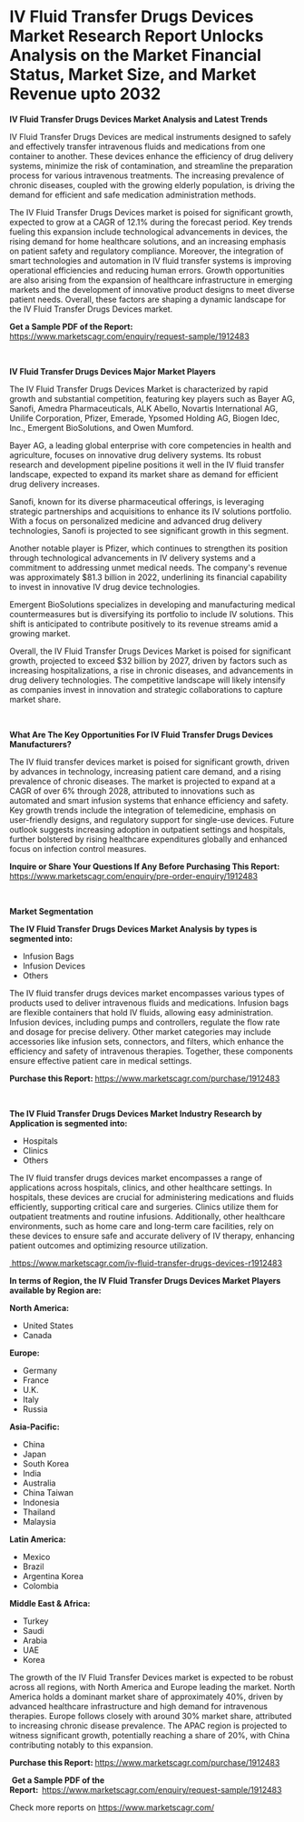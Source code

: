 <p><h1>IV Fluid Transfer Drugs Devices Market Research Report Unlocks Analysis on the Market Financial Status, Market Size, and Market Revenue upto 2032</h1></p><p><strong>IV Fluid Transfer Drugs Devices Market Analysis and Latest Trends</strong></p>
<p><p>IV Fluid Transfer Drugs Devices are medical instruments designed to safely and effectively transfer intravenous fluids and medications from one container to another. These devices enhance the efficiency of drug delivery systems, minimize the risk of contamination, and streamline the preparation process for various intravenous treatments. The increasing prevalence of chronic diseases, coupled with the growing elderly population, is driving the demand for efficient and safe medication administration methods.</p><p>The IV Fluid Transfer Drugs Devices market is poised for significant growth, expected to grow at a CAGR of 12.1% during the forecast period. Key trends fueling this expansion include technological advancements in devices, the rising demand for home healthcare solutions, and an increasing emphasis on patient safety and regulatory compliance. Moreover, the integration of smart technologies and automation in IV fluid transfer systems is improving operational efficiencies and reducing human errors. Growth opportunities are also arising from the expansion of healthcare infrastructure in emerging markets and the development of innovative product designs to meet diverse patient needs. Overall, these factors are shaping a dynamic landscape for the IV Fluid Transfer Drugs Devices market.</p></p>
<p><strong>Get a Sample PDF of the Report:&nbsp;</strong> <a href="https://www.marketscagr.com/enquiry/request-sample/1912483?utm_campaign=2795&utm_medium=2&utm_source=Github&utm_content=ia&utm_term=05032025&utm_id=iv-fluid-transfer-drugs-devices">https://www.marketscagr.com/enquiry/request-sample/1912483</a></p>
<p>&nbsp;</p>
<p><strong>IV Fluid Transfer Drugs Devices Major Market Players</strong></p>
<p><p>The IV Fluid Transfer Drugs Devices Market is characterized by rapid growth and substantial competition, featuring key players such as Bayer AG, Sanofi, Amedra Pharmaceuticals, ALK Abello, Novartis International AG, Unilife Corporation, Pfizer, Emerade, Ypsomed Holding AG, Biogen Idec, Inc., Emergent BioSolutions, and Owen Mumford. </p><p>Bayer AG, a leading global enterprise with core competencies in health and agriculture, focuses on innovative drug delivery systems. Its robust research and development pipeline positions it well in the IV fluid transfer landscape, expected to expand its market share as demand for efficient drug delivery increases.</p><p>Sanofi, known for its diverse pharmaceutical offerings, is leveraging strategic partnerships and acquisitions to enhance its IV solutions portfolio. With a focus on personalized medicine and advanced drug delivery technologies, Sanofi is projected to see significant growth in this segment.</p><p>Another notable player is Pfizer, which continues to strengthen its position through technological advancements in IV delivery systems and a commitment to addressing unmet medical needs. The company's revenue was approximately $81.3 billion in 2022, underlining its financial capability to invest in innovative IV drug device technologies.</p><p>Emergent BioSolutions specializes in developing and manufacturing medical countermeasures but is diversifying its portfolio to include IV solutions. This shift is anticipated to contribute positively to its revenue streams amid a growing market.</p><p>Overall, the IV Fluid Transfer Drugs Devices Market is poised for significant growth, projected to exceed $32 billion by 2027, driven by factors such as increasing hospitalizations, a rise in chronic diseases, and advancements in drug delivery technologies. The competitive landscape will likely intensify as companies invest in innovation and strategic collaborations to capture market share.</p></p>
<p>&nbsp;</p>
<p><strong>What Are The Key Opportunities For IV Fluid Transfer Drugs Devices Manufacturers?</strong></p>
<p><p>The IV fluid transfer devices market is poised for significant growth, driven by advances in technology, increasing patient care demand, and a rising prevalence of chronic diseases. The market is projected to expand at a CAGR of over 6% through 2028, attributed to innovations such as automated and smart infusion systems that enhance efficiency and safety. Key growth trends include the integration of telemedicine, emphasis on user-friendly designs, and regulatory support for single-use devices. Future outlook suggests increasing adoption in outpatient settings and hospitals, further bolstered by rising healthcare expenditures globally and enhanced focus on infection control measures.</p></p>
<p><strong>Inquire or Share Your Questions If Any Before Purchasing This Report:</strong> <a href="https://www.marketscagr.com/enquiry/pre-order-enquiry/1912483?utm_campaign=2795&utm_medium=2&utm_source=Github&utm_content=ia&utm_term=05032025&utm_id=iv-fluid-transfer-drugs-devices">https://www.marketscagr.com/enquiry/pre-order-enquiry/1912483</a></p>
<p>&nbsp;</p>
<p><strong>Market Segmentation</strong></p>
<p><strong>The IV Fluid Transfer Drugs Devices Market Analysis by types is segmented into:</strong></p>
<p><ul><li>Infusion Bags</li><li>Infusion Devices</li><li>Others</li></ul></p>
<p><p>The IV fluid transfer drugs devices market encompasses various types of products used to deliver intravenous fluids and medications. Infusion bags are flexible containers that hold IV fluids, allowing easy administration. Infusion devices, including pumps and controllers, regulate the flow rate and dosage for precise delivery. Other market categories may include accessories like infusion sets, connectors, and filters, which enhance the efficiency and safety of intravenous therapies. Together, these components ensure effective patient care in medical settings.</p></p>
<p><strong>Purchase this Report:&nbsp;</strong><a href="https://www.marketscagr.com/purchase/1912483?utm_campaign=2795&utm_medium=2&utm_source=Github&utm_content=ia&utm_term=05032025&utm_id=iv-fluid-transfer-drugs-devices">https://www.marketscagr.com/purchase/1912483</a></p>
<p>&nbsp;</p>
<p><strong>The IV Fluid Transfer Drugs Devices Market Industry Research by Application is segmented into:</strong></p>
<p><ul><li>Hospitals</li><li>Clinics</li><li>Others</li></ul></p>
<p><p>The IV fluid transfer drugs devices market encompasses a range of applications across hospitals, clinics, and other healthcare settings. In hospitals, these devices are crucial for administering medications and fluids efficiently, supporting critical care and surgeries. Clinics utilize them for outpatient treatments and routine infusions. Additionally, other healthcare environments, such as home care and long-term care facilities, rely on these devices to ensure safe and accurate delivery of IV therapy, enhancing patient outcomes and optimizing resource utilization.</p></p>
<p><a href="https://www.marketscagr.com/iv-fluid-transfer-drugs-devices-r1912483?utm_campaign=2795&utm_medium=2&utm_source=Github&utm_content=ia&utm_term=05032025&utm_id=iv-fluid-transfer-drugs-devices">&nbsp;https://www.marketscagr.com/iv-fluid-transfer-drugs-devices-r1912483</a></p>
<p><strong>In terms of Region, the IV Fluid Transfer Drugs Devices Market Players available by Region are:</strong></p>
<p>
    <p> <strong> North America: </strong>
        <ul>
            <li>United States</li>
            <li>Canada</li>
        </ul>
        </p> 
    <p> <strong> Europe: </strong>
        <ul>
            <li>Germany</li>
            <li>France</li>
            <li>U.K.</li>
            <li>Italy</li>
            <li>Russia</li>
        </ul>
        </p> 
    <p> <strong> Asia-Pacific: </strong>
        <ul>
            <li>China</li>
            <li>Japan</li>
            <li>South Korea</li>
            <li>India</li>
            <li>Australia</li>
            <li>China Taiwan</li>
            <li>Indonesia</li>
            <li>Thailand</li>
            <li>Malaysia</li>
        </ul>
        </p> 
    <p> <strong> Latin America: </strong>
        <ul>
            <li>Mexico</li>
            <li>Brazil</li>
            <li>Argentina Korea</li>
            <li>Colombia</li>
        </ul>
        </p> 
    <p> <strong> Middle East & Africa: </strong>
        <ul>
            <li>Turkey</li>
            <li>Saudi</li>
            <li>Arabia</li>
            <li>UAE</li>
            <li>Korea</li>
        </ul>
    </p>
    </p>
<p><p>The growth of the IV Fluid Transfer Devices market is expected to be robust across all regions, with North America and Europe leading the market. North America holds a dominant market share of approximately 40%, driven by advanced healthcare infrastructure and high demand for intravenous therapies. Europe follows closely with around 30% market share, attributed to increasing chronic disease prevalence. The APAC region is projected to witness significant growth, potentially reaching a share of 20%, with China contributing notably to this expansion.</p></p>
<p><strong>Purchase this Report: </strong><a href="https://www.marketscagr.com/purchase/1912483?utm_campaign=2795&utm_medium=2&utm_source=Github&utm_content=ia&utm_term=05032025&utm_id=iv-fluid-transfer-drugs-devices">https://www.marketscagr.com/purchase/1912483</a></p>
<p>&nbsp;<strong>Get a Sample PDF of the Report:&nbsp;&nbsp;</strong><a href="https://www.marketscagr.com/enquiry/request-sample/1912483?utm_campaign=2795&utm_medium=2&utm_source=Github&utm_content=ia&utm_term=05032025&utm_id=iv-fluid-transfer-drugs-devices">https://www.marketscagr.com/enquiry/request-sample/1912483</a></p>
<p><strong></strong></p>
<p>Check more reports on <a href="https://www.marketscagr.com/?utm_campaign=2795&utm_medium=2&utm_source=Github&utm_content=ia&utm_term=05032025&utm_id=iv-fluid-transfer-drugs-devices">https://www.marketscagr.com/</a></p>